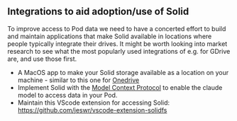 ## Integrations to aid adoption/use of Solid

To improve access to Pod data we need to have a concerted effort to build and maintain applications that make Solid available in locations where people typically integrate their drives.
It might be worth looking into market research to see what the most popularly used integrations of e.g. for GDrive are, and use those first.
 - A MacOS app to make your Solid storage available as a location on your machine - similar to this one for [Onedrive](https://apps.apple.com/gb/app/onedrive/id823766827?mt=12)
 - Implement Solid with the [Model Context Protocol](https://www.anthropic.com/news/model-context-protocol) to enable the claude model to access data in your Pod.
 - Maintain this VScode extension for accessing Solid: https://github.com/jeswr/vscode-extension-solidfs
